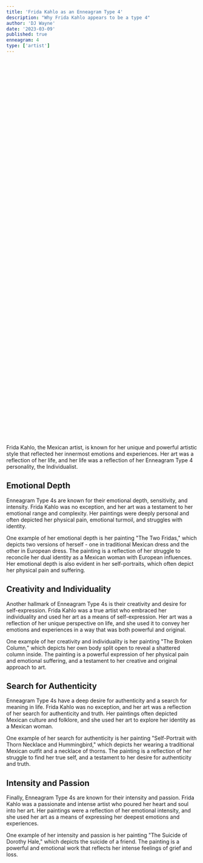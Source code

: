 ```yaml
---
title: 'Frida Kahlo as an Enneagram Type 4'
description: "Why Frida Kahlo appears to be a type 4"
author: 'DJ Wayne'
date: '2023-03-09'
published: true
enneagram: 4
type: ['artist']
---
```


<script>
	import  PopCard  from "../../lib/components/atoms/PopCard.svelte";
</script>
<div
	style="display: flex;
    justify-content: center;
	height: 100vh;
	max-height: 1000px;"
>
	<PopCard
		image={`/types/4s/${'Frida_Kahlo'}.webp`}
		showIcon={false}
		text="Frida Kahlo"
		subtext=""
	/>
</div>

Frida Kahlo, the Mexican artist, is known for her unique and powerful artistic style that reflected her innermost emotions and experiences. Her art was a reflection of her life, and her life was a reflection of her Enneagram Type 4 personality, the Individualist.

## Emotional Depth

Enneagram Type 4s are known for their emotional depth, sensitivity, and intensity. Frida Kahlo was no exception, and her art was a testament to her emotional range and complexity. Her paintings were deeply personal and often depicted her physical pain, emotional turmoil, and struggles with identity.

One example of her emotional depth is her painting "The Two Fridas," which depicts two versions of herself - one in traditional Mexican dress and the other in European dress. The painting is a reflection of her struggle to reconcile her dual identity as a Mexican woman with European influences. Her emotional depth is also evident in her self-portraits, which often depict her physical pain and suffering.

## Creativity and Individuality

Another hallmark of Enneagram Type 4s is their creativity and desire for self-expression. Frida Kahlo was a true artist who embraced her individuality and used her art as a means of self-expression. Her art was a reflection of her unique perspective on life, and she used it to convey her emotions and experiences in a way that was both powerful and original.

One example of her creativity and individuality is her painting "The Broken Column," which depicts her own body split open to reveal a shattered column inside. The painting is a powerful expression of her physical pain and emotional suffering, and a testament to her creative and original approach to art.

## Search for Authenticity

Enneagram Type 4s have a deep desire for authenticity and a search for meaning in life. Frida Kahlo was no exception, and her art was a reflection of her search for authenticity and truth. Her paintings often depicted Mexican culture and folklore, and she used her art to explore her identity as a Mexican woman.

One example of her search for authenticity is her painting "Self-Portrait with Thorn Necklace and Hummingbird," which depicts her wearing a traditional Mexican outfit and a necklace of thorns. The painting is a reflection of her struggle to find her true self, and a testament to her desire for authenticity and truth.

## Intensity and Passion

Finally, Enneagram Type 4s are known for their intensity and passion. Frida Kahlo was a passionate and intense artist who poured her heart and soul into her art. Her paintings were a reflection of her emotional intensity, and she used her art as a means of expressing her deepest emotions and experiences.

One example of her intensity and passion is her painting "The Suicide of Dorothy Hale," which depicts the suicide of a friend. The painting is a powerful and emotional work that reflects her intense feelings of grief and loss.

<div>
<script type="application/ld+json">
    {
  "@context": "https://schema.org",
  "@type": "Article",
  "mainEntityOfPage": {
    "@type": "WebPage",
    "@id": "https://9takes.com/blog/people/Frida_Kahlo"
  },
  "headline": "Frida Kahlo and Enneagram Type 4: Exploring the Individualist Personality",
  "image": {
    "@type": "ImageObject",
    "url": "https://9takes.com/types/4s/Frida_Kahlo.webp",
    "height": 800,
    "width": 1200
  },
  "datePublished": "2023-03-10",
  "dateModified": "2023-03-10",
  "author": {
    "@type": "Person",
    "name": "DJ Wayne"
  },
  "publisher": {
    "@type": "Organization",
    "name": "9takes",
    "logo": {
      "@type": "ImageObject",
      "url": "https://9takes.com/enneagram.svg",
      "width": 600,
      "height": 60
    }
  },
   "description": "Frida Kahlo's unique artistic style reflected her Enneagram Type 4 personality, the Individualist. This blog post explores the emotional depth, creativity, search for authenticity, and intensity of Frida Kahlo's art.",
  "articleBody": "Frida Kahlo, the Mexican artist, is known for her unique and powerful artistic style that reflected her innermost emotions and experiences. Her art was a reflection of her life, and her life was a reflection of her Enneagram Type 4 personality, the Individualist."
}
</script>
</div>
